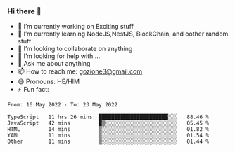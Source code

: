 ### Hi there 👋

<!--
**charlieScript/charlieScript** is a ✨ _special_ ✨ repository because its `README.md` (this file) appears on your GitHub profile.

Here are some ideas to get you started: -->

- 🔭 I’m currently working on Exciting stuff
- 🌱 I’m currently learning NodeJS,NestJS, BlockChain, and oother random stuff
- 👯 I’m looking to collaborate on anything
- 🤔 I’m looking for help with ...
- 💬 Ask me about anything
- 📫 How to reach me: gozione3@gmail.com
- 😄 Pronouns: HE/HIM
- ⚡ Fun fact: 
<!--START_SECTION:waka-->

```text
From: 16 May 2022 - To: 23 May 2022

TypeScript   11 hrs 26 mins  ██████████████████████░░░   88.46 %
JavaScript   42 mins         █▒░░░░░░░░░░░░░░░░░░░░░░░   05.45 %
HTML         14 mins         ▒░░░░░░░░░░░░░░░░░░░░░░░░   01.82 %
YAML         11 mins         ▒░░░░░░░░░░░░░░░░░░░░░░░░   01.54 %
Other        11 mins         ▒░░░░░░░░░░░░░░░░░░░░░░░░   01.44 %
```

<!--END_SECTION:waka-->
